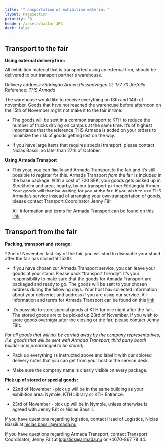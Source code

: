 ```yaml
---
title: 'Transportation of exhibition material '
layout: PageSection
priority: '6'
header: /assets/mattor.JPG
dark: false
---
```

## Transport to the fair

**Using external delivery firm:**

All exhibition material that is transported using an external  firm, should be delivered to our transport partner's warehouse.

  Delivery address: *Förlängda Armen,Passadvägen 10, 177 70 Järfälla*. Reference: *THS Armada*

  The warehouse would like to receive everything on 13th and 14th of november.  Goods that have not reached the warehouse before afternoon on the 15th of November might not make it to the fair in time.

* The goods will be sent in a common transport to KTH to reduce the number of trucks driving on campus at the same time. It’s of highest importance that the reference THS Armada is added on your orders to minimize the risk of goods getting lost on the way.

* If you have large items that requires special transport, please contact Niclas Bassili no later than 27th of October.

**Using Armada Transport**

* This year, you can finally add Armada Transport *to* the fair and it’s still possible to register for this. Armada Transport *from* the fair is included in the base package. With a cost of 720 SEK, your goods gets picked up in Stockholm and areas nearby, by our transport partner Förlängda Armen. Your goods will then be waiting for you at the fair. If you wish to use THS Armada’s service instead of arranging your own transportation of goods, please contact Transport Coordinator Jenny Fält.

  All  information and terms for Armada Transport can be found on this [link](https://drive.google.com/file/d/0BweXK5BLw0WFQlotLUpKZGVXakU/view)

## Transport from the fair

**Packing, transport and storage:**


22nd of November, last day of the fair, you will start to dismantle your stand after the fair has closed at 15:00. 

* If you have chosen our Armada Transport service, you can leave your goods at your stand. Please pack “transport friendly”. It’s your responsibility to make sure that the goods for Armada Transport are packaged and ready to go. The goods will be sent to your chosen address during the following days. Your host has collected information about your deliveries and address if you are using our service. All information and terms for Armada Transport can be found on this [link](https://drive.google.com/file/d/0BweXK5BLw0WFQlotLUpKZGVXakU/view)

* It’s possible to store special goods at KTH for one night after the fair. The stored goods are to be picked up 23rd of November. If you wish to store goods overnight after the closing of the fair, please contact Jenny Fält.

*For all goods that will not be carried away by the company representatives, \(i.e. goods that will be sent with Armada Transport, third party booth builder or is prearranged to be stored\):*

* Pack up everything as instructed above and label it with our colored delivery notes that you can get from your host or the service desk.

* Make sure the company name is clearly visible on every package.

**Pick up of stored or special goods:**

* 22nd of November - pick up will be in the same building as your exhibition area. Nymble, KTH Library or KTH Entrance.

* 23rd of November - pick up will be in Nymble, unless otherwise is agreed with Jenny Fält or Niclas Bassili.

If you have questions regarding logistics, contact Head of Logistics, Niclas Bassili at niclas.bassili@armada.nu

If you have questions regarding Armada Transport, contact Transport Coordinator, Jenny Fält at logistics@armada.nu or \+4670-867 78 44.



